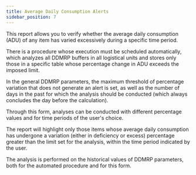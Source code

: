 ```yaml
---
title: Average Daily Consumption Alerts 
sidebar_position: 7
---
```

This report allows you to verify whether the average daily consumption (ADU) of any item has varied excessively during a specific time period.

There is a procedure whose execution must be scheduled automatically, which analyzes all DDMRP buffers in all logistical units and stores only those in a specific table whose percentage change in ADU exceeds the imposed limit.

In the general DDMRP parameters, the maximum threshold of percentage variation that does not generate an alert is set, as well as the number of days in the past for which the analysis should be conducted (which always concludes the day before the calculation).

Through this form, analyses can be conducted with different percentage values and for time periods of the user's choice.

The report will highlight only those items whose average daily consumption has undergone a variation (either in deficiency or excess) percentage greater than the limit set for the analysis, within the time period indicated by the user.

The analysis is performed on the historical values of DDMRP parameters, both for the automated procedure and for this form.
